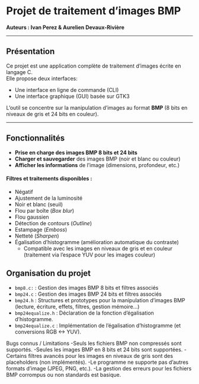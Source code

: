 # Projet de traitement d’images BMP

**Auteurs : Ivan Perez & Aurelien Devaux-Rivière**

---

## Présentation

Ce projet est une application complète de traitement d’images écrite en langage C.  
Elle propose deux interfaces:
- Une interface en ligne de commande (CLI)
- Une interface graphique (GUI) basée sur GTK3

L’outil se concentre sur la manipulation d’images au format **BMP** (8 bits en niveaux de gris et 24 bits en couleur).

---

## Fonctionnalités

- **Prise en charge des images BMP 8 bits et 24 bits**
- **Charger et sauvegarder** des images BMP (noir et blanc ou couleur)
- **Afficher les informations** de l’image (dimensions, profondeur, etc.)

#### Filtres et traitements disponibles :
- Négatif
- Ajustement de la luminosité
- Noir et blanc (seuil)
- Flou par boîte (*Box blur*)
- Flou gaussien
- Détection de contours (*Outline*)
- Estampage (*Emboss*)
- Netteté (*Sharpen*)
- Égalisation d’histogramme (amélioration automatique du contraste)
  - Compatible avec les images en niveaux de gris et en couleur (traitement via l’espace YUV pour les images couleur)

## Organisation du projet
- `bmp8.c:` : Gestion des images BMP 8 bits et filtres associés
- `bmp24.c` : Gestion des images BMP 24 bits et filtres associés
- `bmp24.h` : Structures et prototypes pour la manipulation d’images BMP (lecture, écriture, effets, filtres, gestion mémoire…)
- `bmp24equalize.h` : Déclaration de la fonction d’égalisation d’histogramme.
- `bmp24equalize.c` : Implémentation de l’égalisation d’histogramme (et conversions RGB <-> YUV).

Bugs connus / Limitations
-Seuls les fichiers BMP non compressés sont supportés.
-Seules les images BMP en 8 bits et 24 bits sont supportées.
-Certains filtres avancés pour les images en niveaux de gris sont des placeholders (non implémentés).
-Le programme ne supporte pas d’autres formats d’image (JPEG, PNG, etc.).
-La gestion des erreurs pour les fichiers BMP corrompus ou non standards est basique.
